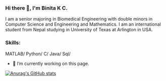 ### Hi there 👋, I'm Binita K C. 

I am a senior majoring in Biomedical Engineering with double minors in Computer Science and Engineering and Mathematics. I am an international student from Nepal studying in University of Texas at Arlington in USA.

### Skills: 
MATLAB/ Python/ C/ Java/ Sql/ 

- 🔭 I’m currently working on this page. 

[![Anurag's GitHub stats](https://github-readme-stats.vercel.app/api?username=Binita-01)](https://github.com/anuraghazra/github-readme-stats)

